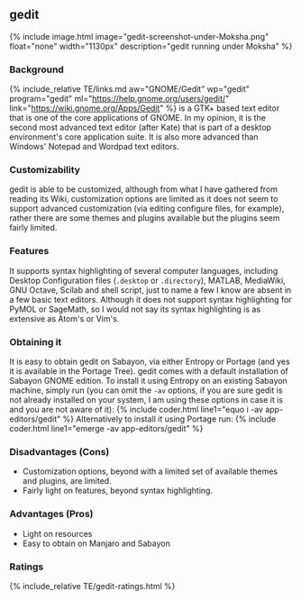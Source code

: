 ## gedit
{% include image.html image="gedit-screenshot-under-Moksha.png" float="none" width="1130px" description="gedit running under Moksha" %}
### Background
{% include_relative TE/links.md aw="GNOME/Gedit" wp="gedit" program="gedit" ml="https://help.gnome.org/users/gedit/" link="https://wiki.gnome.org/Apps/Gedit" %} is a GTK+ based text editor that is one of the core applications of GNOME. In my opinion, it is the second most advanced text editor (after Kate) that is part of a desktop environment's core application suite. It is also more advanced than Windows' Notepad and Wordpad text editors.

### Customizability
gedit is able to be customized, although from what I have gathered from reading its Wiki, customization options are limited as it does not seem to support advanced customization (via editing configure files, for example), rather there are some themes and plugins available but the plugins seem fairly limited.

### Features
It supports syntax highlighting of several computer languages, including Desktop Configuration files (`.desktop` or `.directory`), MATLAB, MediaWiki, GNU Octave, Scilab and shell script, just to name a few I know are absent in a few basic text editors. Although it does not support syntax highlighting for PyMOL or SageMath, so I would not say its syntax highlighting is as extensive as Atom's or Vim's.

### Obtaining it
It is easy to obtain gedit on Sabayon, via either Entropy or Portage (and yes it is available in the Portage Tree). gedit comes with a default installation of Sabayon GNOME edition. To install it using Entropy on an existing Sabayon machine, simply run (you can omit the `-av` options, if you are sure gedit is not already installed on your system, I am using these options in case it is and you are not aware of it):
{% include coder.html line1="equo i -av app-editors/gedit" %}
Alternatively to install it using Portage run:
{% include coder.html line1="emerge -av app-editors/gedit" %}

### Disadvantages (Cons)
* Customization options, beyond with a limited set of available themes and plugins, are limited.
* Fairly light on features, beyond syntax highlighting.

### Advantages (Pros)
* Light on resources
* Easy to obtain on Manjaro and Sabayon

### Ratings
{% include_relative TE/gedit-ratings.html %}
